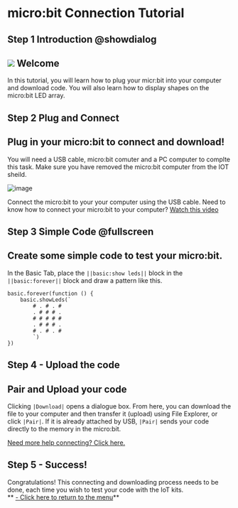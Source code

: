 # micro:bit Connection Tutorial 

<!---------------------------------------------------------------  
-------------------------TEST and CONNECT------------------------
----------------------------------------------------------------->

## Step 1 Introduction @showdialog

![](https://raw.githubusercontent.com/EarthEdSTEM/earthed-iot-programs-tutorials/master/Images/General/EarthEd_Horizontal_Logo.png)
Welcome
----------------------------------------------

In this tutorial, you will learn how to plug your micr:bit into your computer and download code. You will also learn how to display shapes on the micro:bit LED array.

## Step 2 Plug and Connect
Plug in your micro:bit to connect and download!
-----------------------------------------------

You will need a USB cable, micro:bit comuter and a PC computer to complte this task. Make sure you have removed the micro:bit computer from the IOT sheild.

![image](https://raw.githubusercontent.com/EarthEdSTEM/earthed-iot-programs-tutorials/master/Images/General/USB_Connection.png)

Connect the micro:bit to your your computer using the USB cable.
Need to know how to connect your micro:bit to your computer? [Watch this video](https://www.youtube.com/watch?v=qSjMDG84bMY)
<br>

## Step 3 Simple Code @fullscreen
Create some simple code to test your micro:bit.
------------------------------------
In the Basic Tab, place the ``||basic:show leds||`` block in the ``||basic:forever||`` block and draw a pattern like this.
```blocks
basic.forever(function () {
    basic.showLeds(`
        # . # . #
        . # # # .
        # # # # #
        . # # # .
        # . # . #
        `)
})
```
## Step 4 - Upload the code
Pair and Upload your code
-------------------------
Clicking ``|Download|`` opens a dialogue box. From here, you can download the file to your computer and then transfer it (upload) using File Explorer, or click ``|Pair|``. If it is already attached by USB, ``|Pair|`` sends your code directly to the memory in the micro:bit.

[Need more help connecting? Click here.](https://www.youtube.com/watch?v=qSjMDG84bMY)

## Step 5 - Success!
Congratulations! This connecting and downloading process needs to be done, each time you wish to test your code with the IoT kits.<br>
** [- Click here to return to the menu](https://makecode.microbit.org/#tutorial:github:earthedstem/earthed-iot-programs-tutorials/README)**<br>

<script src="https://makecode.com/gh-pages-embed.js" > </script><script>makeCodeRender("{{ site.makecode.home_url }}", "{{ site.github.owner_name }}/{ { site.github.repository_name } } ");</script>
